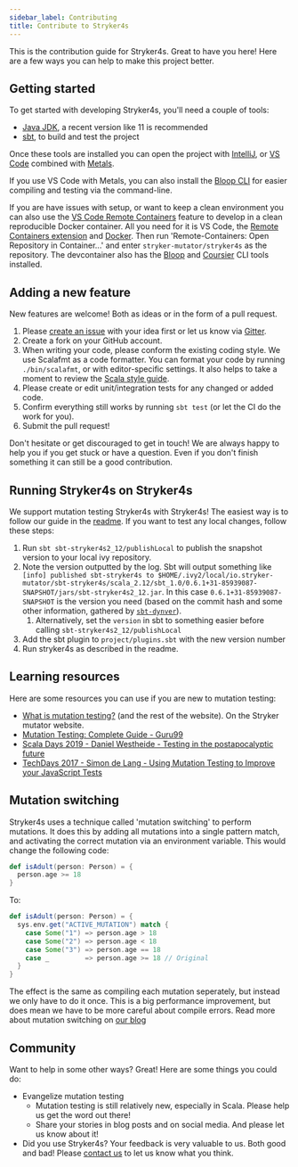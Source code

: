 ```yaml
---
sidebar_label: Contributing
title: Contribute to Stryker4s
---
```


This is the contribution guide for Stryker4s. Great to have you here! Here are a few ways you can help to make this project better.

## Getting started

To get started with developing Stryker4s, you'll need a couple of tools:

- [Java JDK](https://openjdk.java.net/), a recent version like 11 is recommended
- [sbt](https://www.scala-sbt.org/), to build and test the project

Once these tools are installed you can open the project with [IntelliJ](https://www.jetbrains.com/idea/), or [VS Code](https://code.visualstudio.com/) combined with [Metals](https://scalameta.org/metals/).

If you use VS Code with Metals, you can also install the [Bloop CLI](https://scalacenter.github.io/bloop/) for easier compiling and testing via the command-line.

If you are have issues with setup, or want to keep a clean environment you can also use the [VS Code Remote Containers](https://code.visualstudio.com/docs/remote/containers) feature to develop in a clean reproducible Docker container. All you need for it is VS Code, the [Remote Containers extension](https://marketplace.visualstudio.com/items?itemName=ms-vscode-remote.remote-containers) and [Docker](https://www.docker.com/). Then run 'Remote-Containers: Open Repository in Container...' and enter `stryker-mutator/stryker4s` as the repository. The devcontainer also has the [Bloop](https://scalacenter.github.io/bloop/) and [Coursier](https://get-coursier.io/) CLI tools installed.

## Adding a new feature

New features are welcome! Both as ideas or in the form of a pull request.

1. Please [create an issue](https://github.com/stryker-mutator/stryker4s/issues/new) with your idea first or let us know via [Gitter](https://gitter.im/stryker-mutator/stryker4s).
2. Create a fork on your GitHub account.
3. When writing your code, please conform the existing coding style. We use Scalafmt as a code formatter. You can format your code by running `./bin/scalafmt`, or with editor-specific settings. It also helps to take a moment to review the [Scala style guide](https://docs.scala-lang.org/style/).
4. Please create or edit unit/integration tests for any changed or added code.
5. Confirm everything still works by running `sbt test` (or let the CI do the work for you).
6. Submit the pull request!

Don't hesitate or get discouraged to get in touch! We are always happy to help you if you get stuck or have a question. Even if you don't finish something it can still be a good contribution.

## Running Stryker4s on Stryker4s

We support mutation testing Stryker4s with Stryker4s! The easiest way is to follow our guide in the [readme](../README.md#sbt-plugin). If you want to test any local changes, follow these steps:

1. Run `sbt sbt-stryker4s2_12/publishLocal` to publish the snapshot version to your local ivy repository.
2. Note the version outputted by the log. Sbt will output something like `[info] published sbt-stryker4s to $HOME/.ivy2/local/io.stryker-mutator/sbt-stryker4s/scala_2.12/sbt_1.0/0.6.1+31-85939087-SNAPSHOT/jars/sbt-stryker4s2_12.jar`. In this case `0.6.1+31-85939087-SNAPSHOT` is the version you need (based on the commit hash and some other information, gathered by [`sbt-dynver`](https://github.com/dwijnand/sbt-dynver)).
   1. Alternatively, set the `version` in sbt to something easier before calling `sbt-stryker4s2_12/publishLocal`
3. Add the sbt plugin to `project/plugins.sbt` with the new version number
4. Run stryker4s as described in the readme.

## Learning resources

Here are some resources you can use if you are new to mutation testing:

- [What is mutation testing?](https://stryker-mutator.io/) (and the rest of the website). On the Stryker mutator website.
- [Mutation Testing: Complete Guide - Guru99](https://www.guru99.com/mutation-testing.html)
- [Scala Days 2019 - Daniel Westheide - Testing in the postapocalyptic future](https://portal.klewel.com/watch/webcast/scala-days-2019/talk/18/)
- [TechDays 2017 - Simon de Lang - Using Mutation Testing to Improve your JavaScript Tests](https://youtu.be/ba_86FlRiKg)

## Mutation switching

Stryker4s uses a technique called 'mutation switching' to perform mutations. It does this by adding all mutations into a single pattern match, and activating the correct mutation via an environment variable. This would change the following code:

```scala
def isAdult(person: Person) = {
  person.age >= 18
}
```

To:

```scala
def isAdult(person: Person) = {
  sys.env.get("ACTIVE_MUTATION") match {
    case Some("1") => person.age > 18
    case Some("2") => person.age < 18
    case Some("3") => person.age == 18
    case _         => person.age >= 18 // Original
  }
}
```

The effect is the same as compiling each mutation seperately, but instead we only have to do it once. This is a big performance improvement, but does mean we have to be more careful about compile errors. Read more about mutation switching on [our blog](https://stryker-mutator.io/blog/2018-10-6/mutation-switching)

## Community

Want to help in some other ways? Great! Here are some things you could do:

- Evangelize mutation testing
  - Mutation testing is still relatively new, especially in Scala. Please help us get the word out there!
  - Share your stories in blog posts and on social media. And please let us know about it!
- Did you use Stryker4s? Your feedback is very valuable to us. Both good and bad! Please [contact us](https://gitter.im/stryker-mutator/stryker4s) to let us know what you think.
